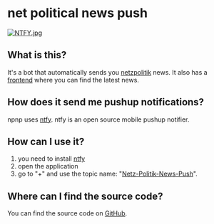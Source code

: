 # net political news push

[![NTFY.jpg](../static/assets/images/NTFY.jpg)](../static/assets/images/NTFY.jpg)

## What is this?

It's a bot that automatically sends you [netzpolitik](https://netzpolitik.org/) news.
It also has a [frontend](https://news.frieda-univers.me) where you can find the latest news.

## How does it send me pushup notifications?

npnp uses [ntfy](https://ntfy.sh). ntfy is an open source mobile pushup notifier.

## How can I use it?

1. you need to install [ntfy](https://ntfy.sh)
2. open the application
3. go to "+" and use the topic name: "[Netz-Politik-News-Push](https://ntfy.sh/Netz-Politik-News-Push)".

## Where can I find the source code?

You can find the source code on [GitHub](https://github.com/Frieder21/Netz-Politk-Push).
